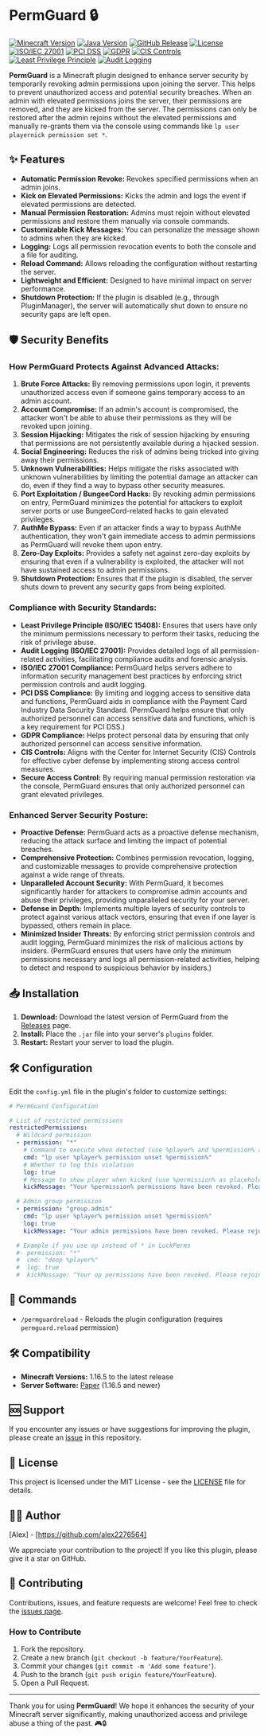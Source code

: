 # PermGuard 🔒

[![Minecraft Version](https://img.shields.io/badge/Minecraft-1.16.5+-brightgreen)](https://papermc.io/software/paper)
[![Java Version](https://img.shields.io/badge/java-16+-orange)](https://adoptium.net/installation/linux/)
[![GitHub Release](https://img.shields.io/github/v/release/alex2276564/PermGuard?color=blue)](https://github.com/alex2276564/PermGuard/releases/latest)
[![License](https://img.shields.io/badge/license-MIT-green.svg)](LICENSE)
[![ISO/IEC 27001](https://img.shields.io/badge/ISO/IEC%2027001-Compliant-brightgreen)](https://www.iso.org/isoiec-27001.html)
[![PCI DSS](https://img.shields.io/badge/PCI%20DSS-Compliant-brightgreen)](https://www.pcisecuritystandards.org/)
[![GDPR](https://img.shields.io/badge/GDPR-Compliant-brightgreen)](https://gdpr.eu/)
[![CIS Controls](https://img.shields.io/badge/CIS%20Controls-Compliant-brightgreen)](https://www.cisecurity.org/)
[![Least Privilege Principle](https://img.shields.io/badge/Least%20Privilege%20Principle-Implemented-brightgreen)](https://en.wikipedia.org/wiki/Principle_of_least_privilege)
[![Audit Logging](https://img.shields.io/badge/Audit%20Logging-Enabled-yellow)](https://en.wikipedia.org/wiki/Audit_trail_(information_security))

**PermGuard** is a Minecraft plugin designed to enhance server security by temporarily revoking admin permissions upon joining the server. This helps to prevent unauthorized access and potential security breaches. When an admin with elevated permissions joins the server, their permissions are removed, and they are kicked from the server. The permissions can only be restored after the admin rejoins without the elevated permissions and manually re-grants them via the console using commands like `lp user playernick permission set *`.

## ✨ Features

* **Automatic Permission Revoke:** Revokes specified permissions when an admin joins.
* **Kick on Elevated Permissions:** Kicks the admin and logs the event if elevated permissions are detected.
* **Manual Permission Restoration:** Admins must rejoin without elevated permissions and restore them manually via console commands.
* **Customizable Kick Messages:** You can personalize the message shown to admins when they are kicked.
* **Logging:** Logs all permission revocation events to both the console and a file for auditing.
* **Reload Command:** Allows reloading the configuration without restarting the server.
* **Lightweight and Efficient:** Designed to have minimal impact on server performance.
* **Shutdown Protection:** If the plugin is disabled (e.g., through PluginManager), the server will automatically shut down to ensure no security gaps are left open.

## 🛡️ Security Benefits

### How PermGuard Protects Against Advanced Attacks:

1. **Brute Force Attacks:** By removing permissions upon login, it prevents unauthorized access even if someone gains temporary access to an admin account.
2. **Account Compromise:** If an admin's account is compromised, the attacker won't be able to abuse their permissions as they will be revoked upon joining.
3. **Session Hijacking:** Mitigates the risk of session hijacking by ensuring that permissions are not persistently available during a hijacked session.
4. **Social Engineering:** Reduces the risk of admins being tricked into giving away their permissions.
5. **Unknown Vulnerabilities:** Helps mitigate the risks associated with unknown vulnerabilities by limiting the potential damage an attacker can do, even if they find a way to bypass other security measures.
6. **Port Exploitation / BungeeCord Hacks:** By revoking admin permissions on entry, PermGuard minimizes the potential for attackers to exploit server ports or use BungeeCord-related hacks to gain elevated privileges.
7. **AuthMe Bypass:** Even if an attacker finds a way to bypass AuthMe authentication, they won't gain immediate access to admin permissions as PermGuard will revoke them upon entry.
8. **Zero-Day Exploits:** Provides a safety net against zero-day exploits by ensuring that even if a vulnerability is exploited, the attacker will not have sustained access to admin permissions.
9. **Shutdown Protection:** Ensures that if the plugin is disabled, the server shuts down to prevent any security gaps from being exploited.

### Compliance with Security Standards:

- **Least Privilege Principle (ISO/IEC 15408):** Ensures that users have only the minimum permissions necessary to perform their tasks, reducing the risk of privilege abuse.
- **Audit Logging (ISO/IEC 27001):** Provides detailed logs of all permission-related activities, facilitating compliance audits and forensic analysis.
- **ISO/IEC 27001 Compliance:** PermGuard helps servers adhere to information security management best practices by enforcing strict permission controls and audit logging.
- **PCI DSS Compliance:** By limiting and logging access to sensitive data and functions, PermGuard aids in compliance with the Payment Card Industry Data Security Standard. (PermGuard helps ensure that only authorized personnel can access sensitive data and functions, which is a key requirement for PCI DSS.)
- **GDPR Compliance:** Helps protect personal data by ensuring that only authorized personnel can access sensitive information.
- **CIS Controls:** Aligns with the Center for Internet Security (CIS) Controls for effective cyber defense by implementing strong access control measures.
- **Secure Access Control:** By requiring manual permission restoration via the console, PermGuard ensures that only authorized personnel can grant elevated privileges.

### Enhanced Server Security Posture:

- **Proactive Defense:** PermGuard acts as a proactive defense mechanism, reducing the attack surface and limiting the impact of potential breaches.
- **Comprehensive Protection:** Combines permission revocation, logging, and customizable messages to provide comprehensive protection against a wide range of threats.
- **Unparalleled Account Security:** With PermGuard, it becomes significantly harder for attackers to compromise admin accounts and abuse their privileges, providing unparalleled security for your server.
- **Defense in Depth:** Implements multiple layers of security controls to protect against various attack vectors, ensuring that even if one layer is bypassed, others remain in place.
- **Minimized Insider Threats:** By enforcing strict permission controls and audit logging, PermGuard minimizes the risk of malicious actions by insiders. (PermGuard ensures that users have only the minimum permissions necessary and logs all permission-related activities, helping to detect and respond to suspicious behavior by insiders.)

## 📥 Installation

1. **Download:** Download the latest version of PermGuard from the [Releases](https://github.com/alex2276564/PermGuard/releases) page.
2. **Install:** Place the `.jar` file into your server's `plugins` folder.
3. **Restart:** Restart your server to load the plugin.

## 🛠️ Configuration

Edit the `config.yml` file in the plugin's folder to customize settings:

```yaml
# PermGuard Configuration

# List of restricted permissions
restrictedPermissions:
  # Wildcard permission
  - permission: "*"
    # Command to execute when detected (use %player% and %permission% as placeholders)
    cmd: "lp user %player% permission unset %permission%"
    # Whether to log this violation
    log: true
    # Message to show player when kicked (use %permission% as placeholder)
    kickMessage: "Your %permission% permissions have been revoked. Please rejoin and restore them via console."

  # Admin group permission
  - permission: "group.admin"
    cmd: "lp user %player% permission unset %permission%"
    log: true
    kickMessage: "Your admin permissions have been revoked. Please rejoin and restore them via console."

  # Example if you use op instead of * in LuckPerms
  #- permission: "*"
  #  cmd: "deop %player%"
  #  log: true
  #  kickMessage: "Your op permissions have been revoked. Please rejoin and restore them via console."
```

## 📜 Commands

- `/permguardreload` - Reloads the plugin configuration (requires `permguard.reload` permission)

## 🛠️ Compatibility

- **Minecraft Versions:** 1.16.5 to the latest release
- **Server Software:** [Paper](https://papermc.io/) (1.16.5 and newer)

## 🆘 Support

If you encounter any issues or have suggestions for improving the plugin, please create an [issue](https://github.com/alex2276564/PermGuard/issues) in this repository.

## 📄 License

This project is licensed under the MIT License - see the [LICENSE](LICENSE) file for details.

## 👨‍💻 Author

[Alex] - [https://github.com/alex2276564]

We appreciate your contribution to the project! If you like this plugin, please give it a star on GitHub.

## 🤝 Contributing

Contributions, issues, and feature requests are welcome! Feel free to check the [issues page](https://github.com/alex2276564/PermGuard/issues).

### How to Contribute

1. Fork the repository.
2. Create a new branch (`git checkout -b feature/YourFeature`).
3. Commit your changes (`git commit -m 'Add some feature'`).
4. Push to the branch (`git push origin feature/YourFeature`).
5. Open a Pull Request.

---

Thank you for using **PermGuard**! We hope it enhances the security of your Minecraft server significantly, making unauthorized access and privilege abuse a thing of the past. 🎮🔒
